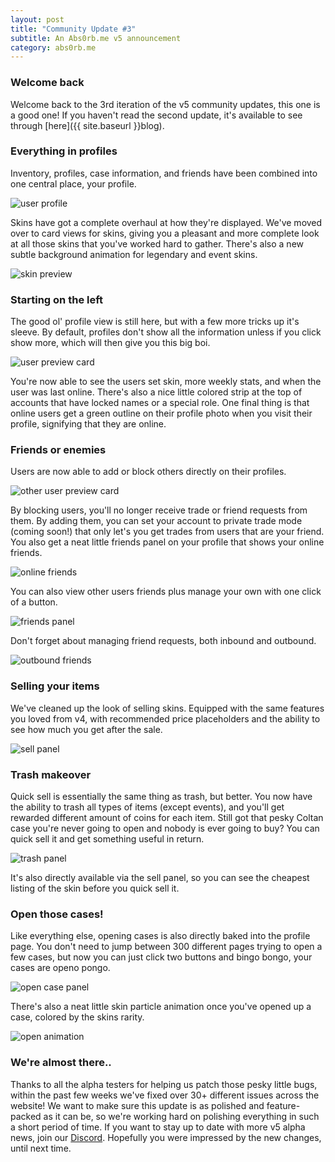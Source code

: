 ```yaml
---
layout: post
title: "Community Update #3"
subtitle: An Abs0rb.me v5 announcement
category: abs0rb.me
---
```


### Welcome back
Welcome back to the 3rd iteration of the v5 community updates, this one is a good one! If you haven't read the second 
update, it's available to see through [here]({{ site.baseurl }}blog).

### Everything in profiles
Inventory, profiles, case information, and friends have been combined into one central place, your profile.

<img src="{{ site.baseurl }}assets/blog-img/community-update/14.png" alt="user profile">

Skins have got a complete overhaul at how they're displayed. We've moved over to card views for skins, giving you a 
pleasant and more complete look at all those skins that you've worked hard to gather. There's also a new subtle 
background animation for legendary and event skins.

<img src="{{ site.baseurl }}assets/blog-img/community-update/15.gif" alt="skin preview" class="mw-150">

### Starting on the left
The good ol' profile view is still here, but with a few more tricks up it's sleeve. By default, profiles don't show all 
the information unless if you click show more, which will then give you this big boi.

<img src="{{ site.baseurl }}assets/blog-img/community-update/16.png" alt="user preview card" class="mw-400">

You're now able to see the users set skin, more weekly stats, and when the user was last online. There's also a nice 
little colored strip at the top of accounts that have locked names or a special role. One final thing is that online 
users get a green outline on their profile photo when you visit their profile, signifying that they are online.

### Friends or enemies
Users are now able to add or block others directly on their profiles.

<img src="{{ site.baseurl }}assets/blog-img/community-update/17.png" alt="other user preview card" class="mw-400">

By blocking users, you'll no longer receive trade or friend requests from them. By adding them, you can set your account
 to private trade mode (coming soon!) that only let's you get trades from users that are your friend. You also get a 
 neat little friends panel on your profile that shows your online friends.

<img src="{{ site.baseurl }}assets/blog-img/community-update/18.png" alt="online friends" class="mw-400">

You can also view other users friends plus manage your own with one click of a button.

<img src="{{ site.baseurl }}assets/blog-img/community-update/19.png" alt="friends panel" class="mw-500">

Don't forget about managing friend requests, both inbound and outbound.

<img src="{{ site.baseurl }}assets/blog-img/community-update/20.png" alt="outbound friends" class="mw-650">

### Selling your items
We've cleaned up the look of selling skins. Equipped with the same features you loved from v4, with recommended price 
placeholders and the ability to see how much you get after the sale.

<img src="{{ site.baseurl }}assets/blog-img/community-update/21.png" alt="sell panel" class="mw-650">

### Trash makeover
Quick sell is essentially the same thing as trash, but better. You now have the ability to trash all types of items 
(except events), and you'll get rewarded different amount of coins for each item. Still got that pesky Coltan case 
you're never going to open and nobody is ever going to buy? You can quick sell it and get something useful in return.

<img src="{{ site.baseurl }}assets/blog-img/community-update/22.png" alt="trash panel" class="mw-650">

It's also directly available via the sell panel, so you can see the cheapest listing of the skin before you quick sell 
it.

### Open those cases!
Like everything else, opening cases is also directly baked into the profile page. You don't need to jump between 300 
different pages trying to open a few cases, but now you can just click two buttons and bingo bongo, your cases are openo
 pongo.

<img src="{{ site.baseurl }}assets/blog-img/community-update/23.png" alt="open case panel" class="mw-650">

There's also a neat little skin particle animation once you've opened up a case, colored by the skins rarity.

<img src="{{ site.baseurl }}assets/blog-img/community-update/24.gif" alt="open animation" class="mw-150">

### We're almost there..
Thanks to all the alpha testers for helping us patch those pesky little bugs, within the past few weeks we've fixed over
 30+ different issues across the website! We want to make sure this update is as polished and feature-packed as it can
  be, so we're working hard on polishing everything in such a short period of time. If you want to stay up to date with
   more v5 alpha news, join our [Discord](https://discord.com/invite/7DYTZdm). Hopefully you were impressed by the new
    changes, until next time.